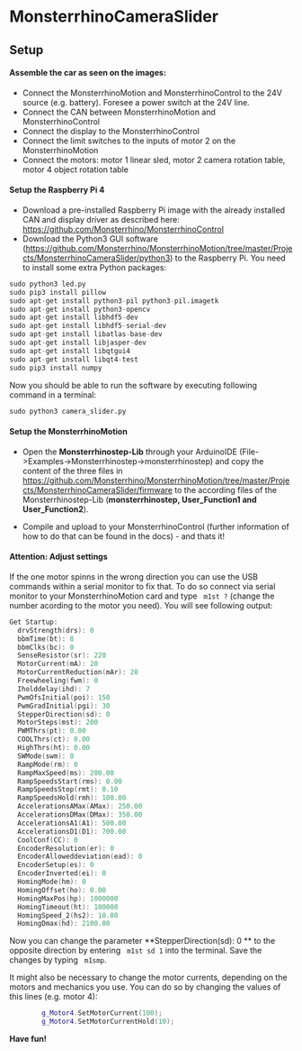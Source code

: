 # MonsterrhinoCameraSlider

## Setup

#### Assemble the car as seen on the images:
  
  * Connect the MonsterrhinoMotion and MonsterrhinoControl to the 24V source (e.g. battery). Foresee a power switch at the 24V line. 
  * Connect the CAN between MonsterrhinoMotion and MonsterrhinoControl
  * Connect the display to the MonsterrhinoControl
  * Connect the limit switches to the inputs of motor 2 on the MonsterrhinoMotion
  * Connect the motors: motor 1 linear sled, motor 2 camera rotation table, motor 4 object rotation table



#### Setup the Raspberry Pi 4

* Download a pre-installed Raspberry Pi image with the already installed CAN and display driver as described here: https://github.com/Monsterrhino/MonsterrhinoControl 
* Download the Python3 GUI software (https://github.com/Monsterrhino/MonsterrhinoMotion/tree/master/Projects/MonsterrhinoCameraSlider/python3) to the Raspberry Pi. You need to install some extra Python packages:

```Python
sudo python3 led.py 
sudo pip3 install pillow
sudo apt-get install python3-pil python3-pil.imagetk
sudo apt-get install python3-opencv
sudo apt-get install libhdf5-dev
sudo apt-get install libhdf5-serial-dev
sudo apt-get install libatlas-base-dev
sudo apt-get install libjasper-dev 
sudo apt-get install libqtgui4 
sudo apt-get install libqt4-test
sudo pip3 install numpy

```

Now you should be able to run the software by executing following command in a terminal:

```Python
sudo python3 camera_slider.py
```

#### Setup the MonsterrhinoMotion

* Open the **Monsterrhinostep-Lib** through your ArduinoIDE (File->Examples->Monsterrhinostep->monsterrhinostep) and copy the content of the three files in https://github.com/Monsterrhino/MonsterrhinoMotion/tree/master/Projects/MonsterrhinoCameraSlider/firmware to the according files of the Monsterrhinostep-Lib (**monsterrhinostep, User_Function1 and User_Function2**).

* Compile and upload to your MonsterrhinoControl (further information of how to do that can be found in the docs) - and thats it!


#### **Attention:** Adjust settings

If the one motor spinns in the wrong direction you can use the USB commands within a serial monitor to fix that. To do so connect via serial monitor to your MonsterrhinoMotion card and type ``` m1st ?``` (change the number acording to the motor you need). You will see following output:

```C++
Get Startup: 
  drvStrength(drs): 0
  bbmTime(bt): 8
  bbmClks(bc): 0
  SenseResistor(sr): 220
  MotorCurrent(mA): 20
  MotorCurrentReduction(mAr): 20
  Freewheeling(fwm): 0
  Iholddelay(ihd): 7
  PwmOfsInitial(poi): 150
  PwmGradInitial(pgi): 30
  StepperDirection(sd): 0
  MotorSteps(mst): 200
  PWMThrs(pt): 0.00
  COOLThrs(ct): 0.00
  HighThrs(ht): 0.00
  SWMode(swm): 0
  RampMode(rm): 0
  RampMaxSpeed(ms): 200.00
  RampSpeedsStart(rms): 0.00
  RampSpeedsStop(rmt): 0.10
  RampSpeedsHold(rmh): 100.00
  AccelerationsAMax(AMax): 250.00
  AccelerationsDMax(DMax): 350.00
  AccelerationsA1(A1): 500.00
  AccelerationsD1(D1): 700.00
  CoolConf(CC): 0
  EncoderResolution(er): 0
  EncoderAlloweddeviation(ead): 0
  EncoderSetup(es): 0
  EncoderInverted(ei): 0
  HomingMode(hm): 0
  HomingOffset(ho): 0.00
  HomingMaxPos(hp): 1000000
  HomingTimeout(ht): 100000
  HomingSpeed_2(hs2): 10.00
  HomingDmax(hd): 2100.00
```
Now you can change the parameter **StepperDirection(sd): 0 ** to the opposite direction by entering ``` m1st sd 1``` into the terminal. Save the changes by typing ``` m1smp```.

It might also be necessary to change the motor currents, depending on the motors and mechanics you use. You can do so by changing the values of this lines (e.g. motor 4):

```C++
		g_Motor4.SetMotorCurrent(100);
		g_Motor4.SetMotorCurrentHold(10);
```

**Have fun!**


